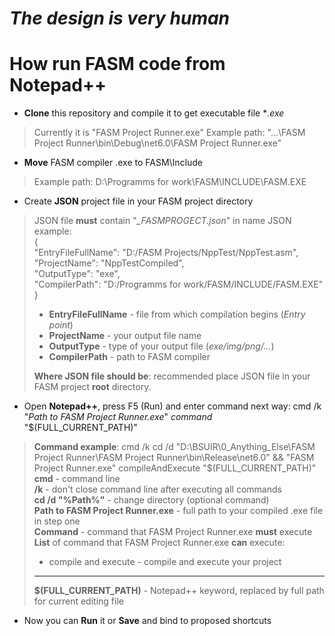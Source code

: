 # *The design is very human*

# How run FASM code from Notepad++
- **Clone** this repository and compile it to get executable file **.exe*
> Currently it is "FASM Project Runner.exe"
> Example path: "...\FASM Project Runner\bin\Debug\net6.0\FASM Project Runner.exe"
- **Move** FASM compiler .exe to FASM\Include
> Example path: D:\Programms for work\FASM\INCLUDE\FASM.EXE
- Create **JSON** project file in your FASM project directory
>JSON file **must** contain "*_FASMPROGECT.json*" in name 
>JSON example:  
>{    
    "EntryFileFullName": "D:/FASM Projects/NppTest/NppTest.asm",  
    "ProjectName": "NppTestCompiled",  
    "OutputType": "exe",   
    "CompilerPath": "D:/Programms for work/FASM/INCLUDE/FASM.EXE"  
}
>- **EntryFileFullName** - file from which compilation begins (*Entry point*)
>- **ProjectName** - your output file name
>- **OutputType** - type of your output file (*exe/img/png/...*)
>- **CompilerPath** - path to FASM compiler
>
>**Where JSON file should be**: recommended place JSON file in your FASM project **root** directory. 
- Open **Notepad++**, press F5 (Run) and enter command next way: cmd /k "*Path to FASM Project Runner.exe*" *command* "$(FULL_CURRENT_PATH)"
> **Command example**: cmd /k cd /d "D:\BSUIR\0_Anything_Else\FASM Project Runner\FASM Project Runner\bin\Release\net6.0" && "FASM Project Runner.exe" compileAndExecute "$(FULL_CURRENT_PATH)"  
> **cmd** - command line  
>  **/k** - don't close command line after executing all commands  
>  **cd /d "%Path%"** - change directory (optional command)  
> **Path to FASM Project Runner.exe** - full path to your compiled .exe file in step one  
> **Command** - command that FASM Project Runner.exe **must** execute  
> **List** of command that FASM Project Runner.exe **can** execute:  
>
> - compile and execute - compile and execute your project
>---     
> **$(FULL_CURRENT_PATH)** - Notepad++ keyword, replaced by full path for current editing file 
- Now you can **Run** it or **Save** and bind to proposed shortcuts